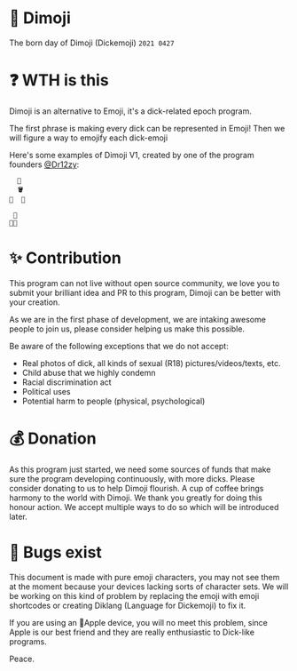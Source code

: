 # 🍄 Dimoji
The born day of Dimoji (Dickemoji) `2021 0427`

# ❓ WTH is this
Dimoji is an alternative to Emoji, it's a dick-related epoch program.

The first phrase is making every dick can be represented in Emoji! Then we will figure a way to emojify each dick-emoji

Here's some examples of Dimoji V1, created by one of the program founders [@Dr12zy](https://github.com/Dr12zy):

```
  🍄
  🪣
🥚  🥚
```

```
 🍄
🥚🥚
```

# ✨ Contribution
This program can not live without open source community, we love you to submit your brilliant idea and PR to this program, Dimoji can be better with your creation.

As we are in the first phase of development, we are intaking awesome people to join us, please consider helping us make this possible.

Be aware of the following exceptions that we do not accept:
- Real photos of dick, all kinds of sexual (R18) pictures/videos/texts, etc.
- Child abuse that we highly condemn
- Racial discrimination act
- Political uses
- Potential harm to people (physical, psychological)


# 💰 Donation
As this program just started, we need some sources of funds that make sure the program developing continuously, with more dicks. Please consider donating to us to help Dimoji flourish. A cup of coffee brings harmony to the world with Dimoji. We thank you greatly for doing this honour action. We accept multiple ways to do so which will be introduced later.

# 🐞 Bugs exist
This document is made with pure emoji characters, you may not see them at the moment because your devices lacking sorts of character sets. We will be working on this kind of problem by replacing the emoji with emoji shortcodes or creating Diklang (Language for Dickemoji) to fix it.

If you are using an Apple device, you will no meet this problem, since Apple is our best friend and they are really enthusiastic to Dick-like programs.


Peace.
